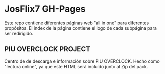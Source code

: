 # JosFlix7 GH-Pages
Este repo contiene diferentes páginas web "all in one" para diferentes propósitos.
El index de la página contiene el logo de cada subpágina para ser redirigido.

## PIU OVERCLOCK PROJECT
Centro de de descarga e información sobre PIU OVERCLOCK.
Hecho como "lectura online", ya que este HTML será incluído junto al Zip del pack.